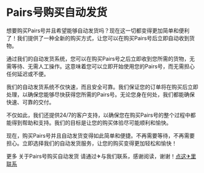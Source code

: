 # Pairs号购买自动发货

想要购买Pairs号并且希望能够自动发货吗？现在这一切都变得更加简单和便利了！我们提供了一种全新的购买方式，让您可以在购买Pairs号后立即自动收到货物。

通过我们的自动发货系统，您可以在购买Pairs号之后立即收到您所需的货物，无需等待、无需人工操作。这意味着您可以立即开始使用您的Pairs号，而无需担心任何延迟或不便。

我们的自动发货系统不仅快速，而且安全可靠。我们保证您的订单将在购买后立即处理，以确保您能够尽快获得您所需的Pairs号。无论您身在何处，我们都能确保快速、可靠的交付。

不仅如此，我们还提供24/7的客户支持，以确保您在购买Pairs号的整个过程中都能得到帮助和支持。我们的目标是让您的购买体验尽可能顺利和愉快。

现在，购买Pairs号并且自动发货变得如此简单和便捷。不再需要等待，不再需要担心。立即选择我们的自动发货服务，让您的购买变得更加轻松和愉快！

更多 关于Pairs号购买自动发货 请通过✈与我们联系，感谢阅读，谢谢！[点这✈里联系](https://add.k02.cc)
